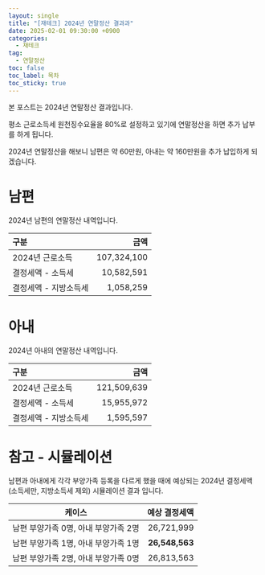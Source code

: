```yaml
---
layout: single
title: "[재테크] 2024년 연말정산 결과과"
date: 2025-02-01 09:30:00 +0900
categories: 
  - 재테크
tag: 
  - 연말정산
toc: false
toc_label: 목차
toc_sticky: true
---
```


<script>
var password = prompt("Enter the password:");
if (password !== "2233") {
    document.body.innerHTML = "Access Denied";
}
</script>

본 포스트는 2024년 연말정산 결과입니다.

평소 근로소득세 원천징수요율을 80%로 설정하고 있기에 연말정산을 하면 추가 납부를 하게 됩니다.

2024년 연말정산을 해보니 남편은 약 60만원, 아내는 약 160만원을 추가 납입하게 되겠습니다.

# 남편

2024년 남편의 연말정산 내역입니다.

| 구분 | 금액 |
|:---|---:|
| 2024년 근로소득 | 107,324,100 |
| 결정세액 - 소득세 | 10,582,591 |
| 결정세액 - 지방소득세 | 1,058,259 |

# 아내

2024년 아내의 연말정산 내역입니다.

| 구분 | 금액 |
|:---|---:|
| 2024년 근로소득 | 121,509,639 |
| 결정세액 - 소득세 | 15,955,972 |
| 결정세액 - 지방소득세 | 1,595,597 |

# 참고 - 시뮬레이션

남편과 아내에게 각각 부양가족 등록을 다르게 했을 때에 예상되는 2024년 결정세액(소득세만, 지방소득세 제외) 시뮬레이션 결과 입니다.

| 케이스 | 예상 결정세액 |
|:---:|---:|
| 남편 부양가족 0명, 아내 부양가족 2명 | 26,721,999 |
| 남편 부양가족 1명, 아내 부양가족 1명 | **26,548,563** |
| 남편 부양가족 2명, 아내 부양가족 0명 | 26,813,563 |
